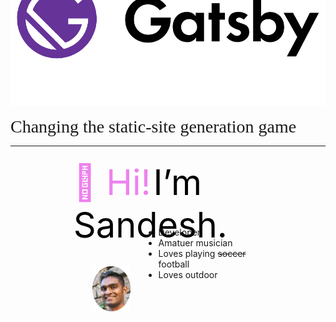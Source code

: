 <img src="gatsby.png" alt="gatsby image" style="margin-top: -10rem" />

<span style="font-family:Papyrus; font-size:2em;">Changing the static-site generation game</span> 

---
<div style="  margin: auto;
  width: 60%;
  padding: 10px;">
 <span style="color: violet; font-size:3.5rem">👋 Hi!</span> 
 <span style="color: black; font-size:3.5rem">I’m Sandesh.</span>
 <div style="width: 20%; margin-top: 2rem; margin-left: 10%">
    <img src="sandesh.png" alt="sandesh" />
 </div>
 <div style="margin-top: -9.5rem">
 <ul style="margin-left: 8em">
    <li>
     Developer
    </li>
    <li>
     Amatuer musician
    </li>
    <li>
     Loves playing <span style="text-decoration: line-through;">soccer</span> football
    </li>
    <li>
     Loves outdoor
    </li>
 </ul>
</div>